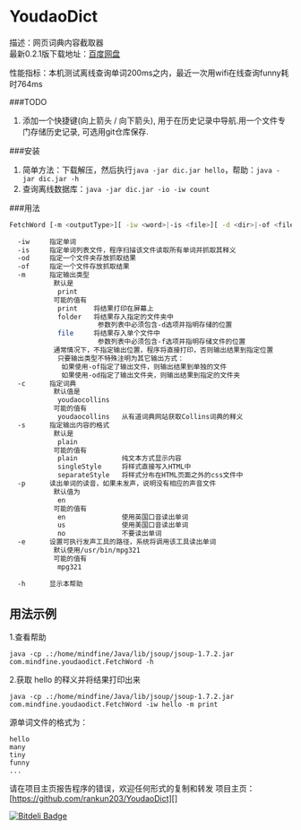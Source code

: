 YoudaoDict
==========
描述：网页词典内容截取器  
最新0.2.1版下载地址：[百度网盘](http://pan.baidu.com/share/link?shareid=3649479366&uk=2684465378 "dist_0.2.1.7z")
  
性能指标：本机测试离线查询单词200ms之内，最近一次用wifi在线查询funny耗时764ms

###TODO
1. 添加一个快捷键(向上箭头 / 向下箭头), 用于在历史记录中导航.用一个文件专门存储历史记录, 可选用git仓库保存.

###安装

1. 简单方法：下载解压，然后执行`java -jar dic.jar hello`，帮助：`java -jar dic.jar -h`
2. 查询离线数据库：`java -jar dic.jar -io -iw count`

###用法
```bash
FetchWord [-m <outputType>][ -iw <word>|-is <file>][ -d <dir>|-of <file>][ -s <outputStyle> ][ -c <dictionary>][ -p <pronounceLocal>][ -e <executableMp3PlayerLocation>][ | -h]
  
  -iw     指定单词  
  -is     指定单词列表文件，程序扫描该文件读取所有单词并抓取其释义  
  -od     指定一个文件夹存放抓取结果  
  -of     指定一个文件存放抓取结果  
  -m      指定输出类型  
           默认是  
            print  
           可能的值有  
            print    将结果打印在屏幕上  
            folder   将结果存入指定的文件夹中  
                      参数列表中必须包含-d选项并指明存储的位置  
            file     将结果存入单个文件中  
                      参数列表中必须包含-f选项并指明存储文件的位置  
           通常情况下，不指定输出位置，程序将直接打印，否则输出结果到指定位置  
            只要输出类型不特殊注明为其它输出方式：  
             如果使用-of指定了输出文件，则输出结果到单独的文件  
             如果使用-od指定了输出文件夹，则输出结果到指定的文件夹  
  -c      指定词典  
           默认值是  
            youdaocollins  
           可能的值有  
            youdaocollins   从有道词典网站获取Collins词典的释义  
  -s      指定输出内容的格式  
           默认是  
            plain  
           可能的值有  
            plain           纯文本方式显示内容  
            singleStyle     将样式直接写入HTML中  
			separateStyle   将样式分布在HTML页面之外的css文件中  
  -p      读出单词的读音，如果未发声，说明没有相应的声音文件  
           默认值为  
            en  
           可能的值有  
            en              使用英国口音读出单词  
            us              使用美国口音读出单词  
            no              不要读出单词  
  -e      设置可执行发声工具的路径，系统将调用该工具读出单词  
           默认使用/usr/bin/mpg321  
           可能的值有  
            mpg321  
  
  -h      显示本帮助  
```
用法示例  
--------
1.查看帮助

    java -cp .:/home/mindfine/Java/lib/jsoup/jsoup-1.7.2.jar com.mindfine.youdaodict.FetchWord -h

2.获取 hello 的释义并将结果打印出来

    java -cp .:/home/mindfine/Java/lib/jsoup/jsoup-1.7.2.jar com.mindfine.youdaodict.FetchWord -iw hello -m print

源单词文件的格式为：  

    hello  
    many  
    tiny  
    funny  
    ...
  
请在项目主页报告程序的错误，欢迎任何形式的复制和转发
项目主页：[https://github.com/rankun203/YoudaoDict][]

[https://github.com/rankun203/YoudaoDict]: https://github.com/rankun203/YoudaoDict


[![Bitdeli Badge](https://d2weczhvl823v0.cloudfront.net/rankun203/youdaodict/trend.png)](https://bitdeli.com/free "Bitdeli Badge")

